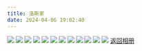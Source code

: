 ```yaml
---
title: 洛斯家
date: 2024-04-06 19:02:40
---
```

![](https://pic6.zhimg.com/80/v2-e19386ba6b837c0cb483c94217c002ed_1440w.png)
![](https://pic6.zhimg.com/80/v2-ad430ea159b12cb405f6ca8257c29ee3_1440w.png)
![](https://pic6.zhimg.com/80/v2-f8013379989091d0dfcd9af3e6c3d41a_1440w.png)
![](https://pic6.zhimg.com/80/v2-7c756b200b570dabd969db326f54276b_1440w.png)
![](https://pic6.zhimg.com/80/v2-42f8a151bce262c58eb8b6a03b4c71f3_1440w.png)
![](https://pic6.zhimg.com/80/v2-877362193462d9a457e414cfebf0f742_1440w.png)
![](https://pic6.zhimg.com/80/v2-bcadb43f43c99c2fb87fd5dff50dbddc_1440w.png)
![](https://pic6.zhimg.com/80/v2-9086d366d676b6f6bca96b938aa1c404_1440w.png)
![](https://pic6.zhimg.com/80/v2-1210890581702849826f5306f0855570_1440w.png)
![](https://pic6.zhimg.com/80/v2-f923008fe28a8f65262210aaf7dc0469_1440w.png)
![](https://pic6.zhimg.com/80/v2-f814aad0f14358f472398ae3d28a1c06_1440w.png)
![](https://pic6.zhimg.com/80/v2-b76287305300d5cf48294d1ddc38633a_1440w.png)
[返回相册](/Gallery)